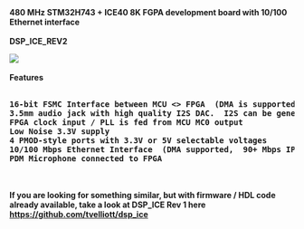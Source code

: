 <html>
<b>480 MHz STM32H743 + ICE40 8K FGPA development board with 10/100 Ethernet interface 
<BR>
<BR><B>DSP_ICE_REV2
<BR>
<p>
<img src="https://github.com/tvelliott/dsp_ice_rev2/blob/master/dsp_ice_pcb_rev2.png">
<BR>
<BR>
Features
<BR>
<BR>
<PRE>
16-bit FSMC Interface between MCU <> FPGA  (DMA is supported)
3.5mm audio jack with high quality I2S DAC.  I2S can be generated from FPGA or MCU
FPGA clock input / PLL is fed from MCU MC0 output
Low Noise 3.3V supply
4 PMOD-style ports with 3.3V or 5V selectable voltages
10/100 Mbps Ethernet Interface  (DMA supported,  90+ Mbps IPerf results)
PDM Microphone connected to FPGA
</PRE>
  
<BR><BR>If you are looking for something similar, but with firmware / HDL code already available,  take a look at DSP_ICE Rev 1 here
<BR>https://github.com/tvelliott/dsp_ice 
</html>
